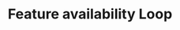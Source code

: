 ---
layout: loop
title: Feature availability Loop
description: Feature availability loop lists feature availabilities.
sidebar: loop
subnav: loop_feature_availability
uses_global_argument: true
returns_global_outputs: { countable : true, timestampable : true, versionable : false }
type: feature_availability
arguments :
    - {name: "id", description: "A single or a list of feature availability ids.", example: "id=\"2\", id=\"1,4,7\""}
    - {name: "feature", description: "A single or a list of feature ids.", example: "id=\"2\", id=\"1,4,7\""}
    - {name: "exclude", description: "A single or a list of feature availability ids to exclude.", example: "exclude=\"456,123\""}
    - {name: "lang", description: "A lang id", example: "lang=\"1\""}
    - {
            name: "order", description: "A list of values", example: "order=\"alpha_reverse\"", default: "manual",
            expected_values: [
                {name: "alpha",             description: "alphabetical order on title"},
                {name: "alpha_reverse",     description: "reverse alphabetical order on title"},
                {name: "manual",            description: ""},
                {name: "manual_reverse",    description: ""}
            ]
          }

outputs :
    - {name: "#ID", description: "the feature availability id"}
    - {name: "#TITLE", description: "the feature availability title"}
    - {name: "#CHAPO", description: "the feature availability chapo"}
    - {name: "#DESCRIPTION", description: "the feature availability description"}
    - {name: "#POSTSCRIPTUM", description: "the feature availability postscriptum"}
---